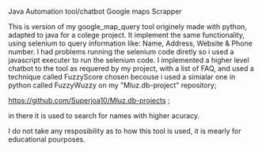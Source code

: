 Java Automation tool/chatbot Google maps Scrapper

This is version of my google_map_query tool originely made with python, adapted to java for a colege project. It implement the same functionality, using selenium to query information like: Name, Address, Website & Phone number.
I had problems running the selenium code diretly so i used a javascript executer to run the selenium code. I implemented a higher level chatbot to the tool as requered by my project, with a list of FAQ, and used a technique called FuzzyScore
chosen becouse i used a simialar one in python called FuzzyWuzzy on my "Mluz.db-project" repository; 

https://github.com/Superjoa10/Mluz.db-projects ; 

in there it is used to search for names with higher acuracy.

I do not take any resposibility as to how this tool is used, it is mearly for educational pourposes.
